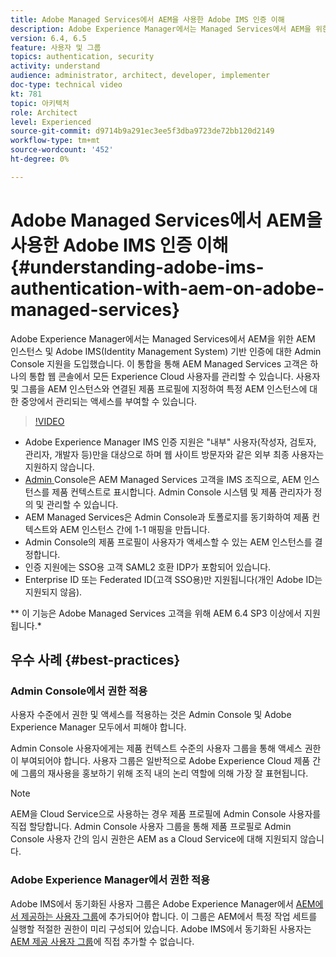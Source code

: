 ```yaml
---
title: Adobe Managed Services에서 AEM을 사용한 Adobe IMS 인증 이해
description: Adobe Experience Manager에서는 Managed Services에서 AEM을 위한 AEM 인스턴스 및 Adobe IMS(Identity Management System) 기반 인증에 대한 Admin Console 지원을 도입했습니다.   이 통합을 통해 AEM Managed Services 고객은 하나의 통합 웹 콘솔에서 모든 Experience Cloud 사용자를 관리할 수 있습니다. 사용자 및 그룹을 AEM 인스턴스와 연결된 제품 프로필에 지정하여 특정 AEM 인스턴스에 대한 중앙에서 관리되는 액세스를 부여할 수 있습니다.
version: 6.4, 6.5
feature: 사용자 및 그룹
topics: authentication, security
activity: understand
audience: administrator, architect, developer, implementer
doc-type: technical video
kt: 781
topic: 아키텍처
role: Architect
level: Experienced
source-git-commit: d9714b9a291ec3ee5f3dba9723de72bb120d2149
workflow-type: tm+mt
source-wordcount: '452'
ht-degree: 0%

---
```



# Adobe Managed Services에서 AEM을 사용한 Adobe IMS 인증 이해{#understanding-adobe-ims-authentication-with-aem-on-adobe-managed-services}

Adobe Experience Manager에서는 Managed Services에서 AEM을 위한 AEM 인스턴스 및 Adobe IMS(Identity Management System) 기반 인증에 대한 Admin Console 지원을 도입했습니다.   이 통합을 통해 AEM Managed Services 고객은 하나의 통합 웹 콘솔에서 모든 Experience Cloud 사용자를 관리할 수 있습니다. 사용자 및 그룹을 AEM 인스턴스와 연결된 제품 프로필에 지정하여 특정 AEM 인스턴스에 대한 중앙에서 관리되는 액세스를 부여할 수 있습니다.

>[!VIDEO](https://video.tv.adobe.com/v/26170?quality=12&learn=on)

* Adobe Experience Manager IMS 인증 지원은 &quot;내부&quot; 사용자(작성자, 검토자, 관리자, 개발자 등)만을 대상으로 하며 웹 사이트 방문자와 같은 외부 최종 사용자는 지원하지 않습니다.
* [Admin ](https://adminconsole.adobe.com/) Console은 AEM Managed Services 고객을 IMS 조직으로, AEM 인스턴스를 제품 컨텍스트로 표시합니다. Admin Console 시스템 및 제품 관리자가 정의 및 관리할 수 있습니다.
* AEM Managed Services은 Admin Console과 토폴로지를 동기화하여 제품 컨텍스트와 AEM 인스턴스 간에 1-1 매핑을 만듭니다.
* Admin Console의 제품 프로필이 사용자가 액세스할 수 있는 AEM 인스턴스를 결정합니다.
* 인증 지원에는 SSO용 고객 SAML2 호환 IDP가 포함되어 있습니다.
* Enterprise ID 또는 Federated ID(고객 SSO용)만 지원됩니다(개인 Adobe ID는 지원되지 않음).

** 이 기능은 Adobe Managed Services 고객을 위해 AEM 6.4 SP3 이상에서 지원됩니다.*

## 우수 사례 {#best-practices}

### Admin Console에서 권한 적용

사용자 수준에서 권한 및 액세스를 적용하는 것은 Admin Console 및 Adobe Experience Manager 모두에서 피해야 합니다.

Admin Console 사용자에게는 제품 컨텍스트 수준의 사용자 그룹을 통해 액세스 권한이 부여되어야 합니다. 사용자 그룹은 일반적으로 Adobe Experience Cloud 제품 간에 그룹의 재사용을 홍보하기 위해 조직 내의 논리 역할에 의해 가장 잘 표현됩니다.

>[!NOTE]
>
> AEM을 Cloud Service으로 사용하는 경우 제품 프로필에 Admin Console 사용자를 직접 할당합니다. Admin Console 사용자 그룹을 통해 제품 프로필로 Admin Console 사용자 간의 임시 권한은 AEM as a Cloud Service에 대해 지원되지 않습니다.

### Adobe Experience Manager에서 권한 적용

Adobe IMS에서 동기화된 사용자 그룹은 Adobe Experience Manager에서 [AEM에서 제공하는 사용자 그룹](https://helpx.adobe.com/experience-manager/6-4/sites/administering/using/security.html)에 추가되어야 합니다. 이 그룹은 AEM에서 특정 작업 세트를 실행할 적절한 권한이 미리 구성되어 있습니다. Adobe IMS에서 동기화된 사용자는 [AEM 제공 사용자 그룹](https://helpx.adobe.com/experience-manager/6-4/sites/administering/using/security.html)에 직접 추가할 수 없습니다.
